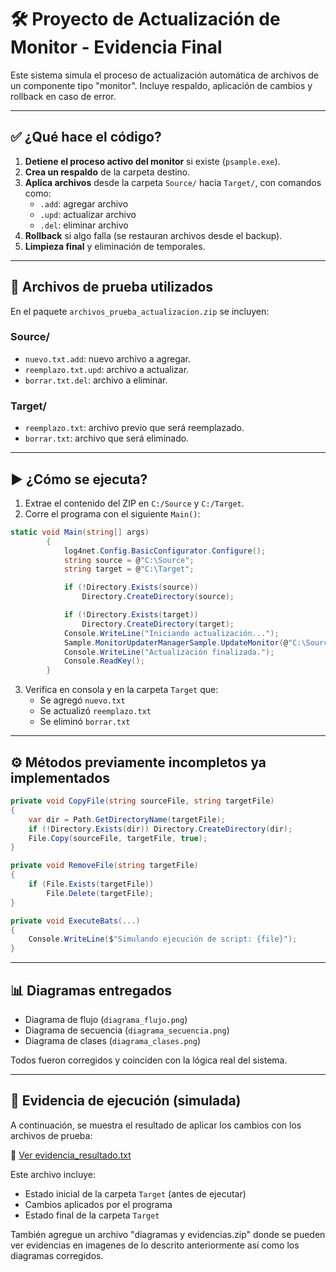 ﻿# 🛠️ Proyecto de Actualización de Monitor - Evidencia Final

Este sistema simula el proceso de actualización automática de archivos de un componente tipo "monitor". Incluye respaldo, aplicación de cambios y rollback en caso de error.

---

## ✅ ¿Qué hace el código?

1. **Detiene el proceso activo del monitor** si existe (`psample.exe`).
2. **Crea un respaldo** de la carpeta destino.
3. **Aplica archivos** desde la carpeta `Source/` hacia `Target/`, con comandos como:
   - `.add`: agregar archivo
   - `.upd`: actualizar archivo
   - `.del`: eliminar archivo
4. **Rollback** si algo falla (se restauran archivos desde el backup).
5. **Limpieza final** y eliminación de temporales.

---

## 📂 Archivos de prueba utilizados

En el paquete `archivos_prueba_actualizacion.zip` se incluyen:

### Source/
- `nuevo.txt.add`: nuevo archivo a agregar.
- `reemplazo.txt.upd`: archivo a actualizar.
- `borrar.txt.del`: archivo a eliminar.

### Target/
- `reemplazo.txt`: archivo previo que será reemplazado.
- `borrar.txt`: archivo que será eliminado.

---

## ▶️ ¿Cómo se ejecuta?

1. Extrae el contenido del ZIP en `C:/Source` y `C:/Target`.
2. Corre el programa con el siguiente `Main()`:

```csharp
static void Main(string[] args)
        {
            log4net.Config.BasicConfigurator.Configure();
            string source = @"C:\Source";
            string target = @"C:\Target";

            if (!Directory.Exists(source))
                Directory.CreateDirectory(source);

            if (!Directory.Exists(target))
                Directory.CreateDirectory(target);
            Console.WriteLine("Iniciando actualización...");
            Sample.MonitorUpdaterManagerSample.UpdateMonitor(@"C:\Source", @"C:\Target", "1.0.0");
            Console.WriteLine("Actualización finalizada.");
            Console.ReadKey();
        }
```

3. Verifica en consola y en la carpeta `Target` que:
   - Se agregó `nuevo.txt`
   - Se actualizó `reemplazo.txt`
   - Se eliminó `borrar.txt`

---

## ⚙️ Métodos previamente incompletos ya implementados

```csharp
private void CopyFile(string sourceFile, string targetFile)
{
    var dir = Path.GetDirectoryName(targetFile);
    if (!Directory.Exists(dir)) Directory.CreateDirectory(dir);
    File.Copy(sourceFile, targetFile, true);
}

private void RemoveFile(string targetFile)
{
    if (File.Exists(targetFile))
        File.Delete(targetFile);
}

private void ExecuteBats(...) 
{
    Console.WriteLine($"Simulando ejecución de script: {file}");
}
```

---

## 📊 Diagramas entregados

- Diagrama de flujo (`diagrama_flujo.png`)
- Diagrama de secuencia (`diagrama_secuencia.png`)
- Diagrama de clases (`diagrama_clases.png`)

Todos fueron corregidos y coinciden con la lógica real del sistema.

---

## 🧪 Evidencia de ejecución (simulada)

A continuación, se muestra el resultado de aplicar los cambios con los archivos de prueba:

📄 [Ver evidencia_resultado.txt](evidencia_resultado.txt)

Este archivo incluye:

- Estado inicial de la carpeta `Target` (antes de ejecutar)
- Cambios aplicados por el programa
- Estado final de la carpeta `Target`

También agregue un archivo "diagramas y evidencias.zip" donde se pueden ver evidencias en imagenes de lo descrito anteriormente así como los diagramas corregidos.